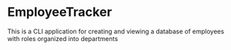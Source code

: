 # EmployeeTracker

This is a CLI application for creating and viewing a database of employees with roles organized into departments